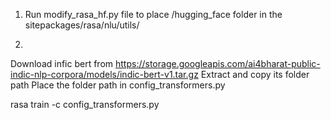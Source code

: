 1. Run modify_rasa_hf.py file to place /hugging_face folder in the sitepackages/rasa/nlu/utils/


2.
Download infic bert from https://storage.googleapis.com/ai4bharat-public-indic-nlp-corpora/models/indic-bert-v1.tar.gz
Extract and copy its folder path
Place the folder path in config_transformers.py

rasa train -c config_transformers.py